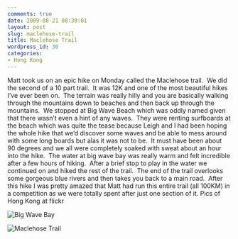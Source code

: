 ```yaml
---
comments: true
date: 2009-08-21 08:39:01
layout: post
slug: maclehose-trail
title: Maclehose Trail
wordpress_id: 30
categories:
- Hong Kong
---
```


Matt took us on an epic hike on Monday called the Maclehose trail.  We did the second of a 10 part trail.  It was 12K and one of the most beautiful hikes I’ve ever been on.  The terrain was really hilly and you are basically walking through the mountains down to beaches and then back up through the mountains.  We stopped at Big Wave Beach which was oddly named given that there wasn’t even a hint of any waves.  They were renting surfboards at the beach which was quite the tease because Leigh and I had been hoping the whole hike that we’d discover some waves and be able to mess around with some long boards but alas it was not to be.  It must have been about 90 degrees and we all were completely soaked with sweat about an hour into the hike.  The water at big wave bay was really warm and felt incredible after a few hours of hiking.  After a brief stop to play in the water we continued on and hiked the rest of the trail.  The end of the trail overlooks some gorgeous blue rivers and then takes you back to a main road.  After this hike I was pretty amazed that Matt had run this entire trail (all 100KM) in a competition as we were totally spent after just one section of it. Pics of Hong Kong at flickr

![Big Wave Bay](http://halfblackhalfamazing.files.wordpress.com/2009/08/mg_1929.jpg)

![Maclehose Trail](http://halfblackhalfamazing.files.wordpress.com/2009/08/mg_1943.jpg)
